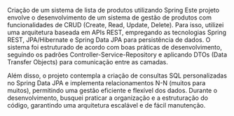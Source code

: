Criação de um sistema de lista de produtos utilizando Spring
Este projeto envolve o desenvolvimento de um sistema de gestão de produtos com funcionalidades de CRUD (Create, Read, Update, Delete). Para isso, utilizei uma arquitetura baseada em APIs REST, empregando as tecnologias Spring REST, JPA/Hibernate e Spring Data JPA para persistência de dados. O sistema foi estruturado de acordo com boas práticas de desenvolvimento, seguindo os padrões Controller-Service-Repository e aplicando DTOs (Data Transfer Objects) para comunicação entre as camadas.

Além disso, o projeto contempla a criação de consultas SQL personalizadas no Spring Data JPA e implementa relacionamentos N-N (muitos para muitos), permitindo uma gestão eficiente e flexível dos dados. Durante o desenvolvimento, busquei praticar a organização e a estruturação do código, garantindo uma arquitetura escalável e de fácil manutenção.
